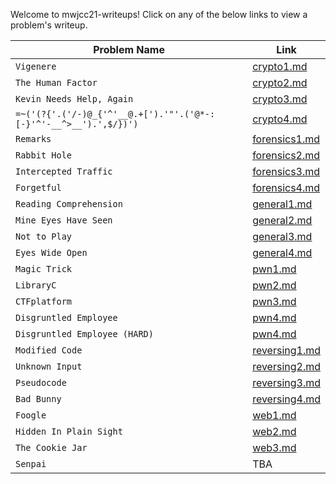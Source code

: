 Welcome to mwjcc21-writeups! Click on any of the below links to view a problem's writeup.

|Problem Name          |Link              |
|----------------------|------------------|
|`Vigenere`|[crypto1.md](crypto1.md)|
|`The Human Factor`|[crypto2.md](crypto2.md)|
|`Kevin Needs Help, Again`|[crypto3.md](crypto3.md)|
|`=~('(?{'.('/-)@_{'^'__@.+[').'"'.('@*-:[-}'^'-__^>__').',$/})')`|[crypto4.md](crypto4.md)|
|`Remarks`|[forensics1.md](forensics1.md)|
|`Rabbit Hole`|[forensics2.md](forensics2.md)|
|`Intercepted Traffic`|[forensics3.md](forensics3.md)|
|`Forgetful`|[forensics4.md](forensics4.md)|
|`Reading Comprehension`|[general1.md](general1.md)|
|`Mine Eyes Have Seen`|[general2.md](general2.md)|
|`Not to Play`|[general3.md](general3.md)|
|`Eyes Wide Open`|[general4.md](general4.md)|
|`Magic Trick`|[pwn1.md](pwn1.md)|
|`LibraryC`|[pwn2.md](pwn2.md)|
|`CTFplatform`|[pwn3.md](pwn3.md)|
|`Disgruntled Employee`|[pwn4.md](pwn4.md)|
|`Disgruntled Employee (HARD)`|[pwn4.md](pwn4.md)|
|`Modified Code`|[reversing1.md](reversing1.md)|
|`Unknown Input`|[reversing2.md](reversing2.md)|
|`Pseudocode`|[reversing3.md](reversing3.md)|
|`Bad Bunny`|[reversing4.md](reversing4.md)|
|`Foogle`|[web1.md](web1.md)|
|`Hidden In Plain Sight`|[web2.md](web2.md)|
|`The Cookie Jar`|[web3.md](web3.md)|
|`Senpai`|TBA|
